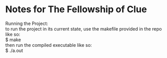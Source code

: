 # Notes for The Fellowship of Clue

Running the Project:\
to run the project in its current state, use the makefile provided in the repo like so:\
$ make\
then run the compiled executable like so:\
$ ./a.out
